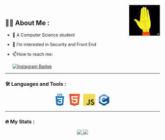 
<div align=center>
<img src="https://raw.githubusercontent.com/KatlenVanessa/KatlenVanessa/master/200w.gif" align="right" width="100" > 
</div>


<div id="badges" align="center">
    <img src="https://komarev.com/ghpvc/?username=KatlenVanessa&style=flat-square&color=green" alt=""/>
</div>

## :woman_technologist: About Me :

- :book: A Computer Science student
  
- :telescope: I’m interested in Security and Front End

- :mailbox:How to reach me: <br><br>
  <a href="https://www.instagram.com/ktlnvanessa/"> <img src="https://img.shields.io/badge/Instagram-dark?style=for-the-badge&logo=instagram&logoColor=white" alt="Instagram Badge"/></a>

---

### :hammer_and_wrench: Languages and Tools :
  
<div align="center">
    
  <img src="https://github.com/devicons/devicon/blob/master/icons/css3/css3-plain-wordmark.svg"  title="CSS3" alt="CSS" width="40" height="40"/>&nbsp;
  <img src="https://github.com/devicons/devicon/blob/master/icons/html5/html5-original.svg" title="HTML5" alt="HTML" width="40" height="40"/>&nbsp;
  <img src="https://github.com/devicons/devicon/blob/master/icons/javascript/javascript-original.svg" title="JavaScript" alt="JavaScript" width="40" height="40"/>&nbsp;
  <img src="https://github.com/devicons/devicon/blob/master/icons/c/c-original.svg" title="C" alt="c" width="40" height="40"/>&nbsp;
</div>
  
---
### :fire: My Stats :
<div align="center">
<a href="https://github.com/KatlenVanessa">
<img src="https://github-readme-stats.vercel.app/api/top-langs/?username=KatlenVanessa&layout=compact&theme=midnight-purple" width="70"/>
<img src="http://github-readme-streak-stats.herokuapp.com?user=KatlenVanessa&theme=hacker&date_format=%5BY.%5Dn.j" width="70" />
</div>
